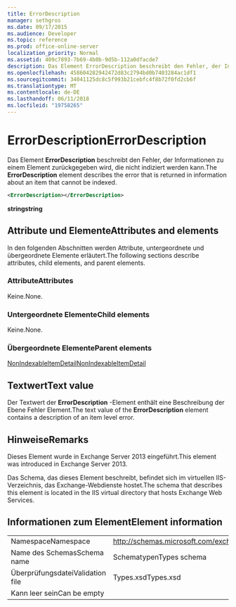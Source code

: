 ```yaml
---
title: ErrorDescription
manager: sethgros
ms.date: 09/17/2015
ms.audience: Developer
ms.topic: reference
ms.prod: office-online-server
localization_priority: Normal
ms.assetid: 409c7893-7b69-4b0b-9d5b-112a0dfacde7
description: Das Element ErrorDescription beschreibt den Fehler, der Informationen zu einem Element zurückgegeben wird, die nicht indiziert werden kann.
ms.openlocfilehash: 458604282942472d83c2794bd0b7403284ac1df1
ms.sourcegitcommit: 34041125dc8c5f993b21cebfc4f8b72f0fd2cb6f
ms.translationtype: MT
ms.contentlocale: de-DE
ms.lasthandoff: 06/11/2018
ms.locfileid: "19758265"
---
```

# <a name="errordescription"></a><span data-ttu-id="4ff9f-103">ErrorDescription</span><span class="sxs-lookup"><span data-stu-id="4ff9f-103">ErrorDescription</span></span>

<span data-ttu-id="4ff9f-104">Das Element **ErrorDescription** beschreibt den Fehler, der Informationen zu einem Element zurückgegeben wird, die nicht indiziert werden kann.</span><span class="sxs-lookup"><span data-stu-id="4ff9f-104">The **ErrorDescription** element describes the error that is returned in information about an item that cannot be indexed.</span></span> 
  
```XML
<ErrorDescription></ErrorDescription>
```

 <span data-ttu-id="4ff9f-105">**string**</span><span class="sxs-lookup"><span data-stu-id="4ff9f-105">**string**</span></span>
## <a name="attributes-and-elements"></a><span data-ttu-id="4ff9f-106">Attribute und Elemente</span><span class="sxs-lookup"><span data-stu-id="4ff9f-106">Attributes and elements</span></span>

<span data-ttu-id="4ff9f-107">In den folgenden Abschnitten werden Attribute, untergeordnete und übergeordnete Elemente erläutert.</span><span class="sxs-lookup"><span data-stu-id="4ff9f-107">The following sections describe attributes, child elements, and parent elements.</span></span>
  
### <a name="attributes"></a><span data-ttu-id="4ff9f-108">Attribute</span><span class="sxs-lookup"><span data-stu-id="4ff9f-108">Attributes</span></span>

<span data-ttu-id="4ff9f-109">Keine.</span><span class="sxs-lookup"><span data-stu-id="4ff9f-109">None.</span></span>
  
### <a name="child-elements"></a><span data-ttu-id="4ff9f-110">Untergeordnete Elemente</span><span class="sxs-lookup"><span data-stu-id="4ff9f-110">Child elements</span></span>

<span data-ttu-id="4ff9f-111">Keine.</span><span class="sxs-lookup"><span data-stu-id="4ff9f-111">None.</span></span>
  
### <a name="parent-elements"></a><span data-ttu-id="4ff9f-112">Übergeordnete Elemente</span><span class="sxs-lookup"><span data-stu-id="4ff9f-112">Parent elements</span></span>

[<span data-ttu-id="4ff9f-113">NonIndexableItemDetail</span><span class="sxs-lookup"><span data-stu-id="4ff9f-113">NonIndexableItemDetail</span></span>](nonindexableitemdetail.md)
  
## <a name="text-value"></a><span data-ttu-id="4ff9f-114">Textwert</span><span class="sxs-lookup"><span data-stu-id="4ff9f-114">Text value</span></span>

<span data-ttu-id="4ff9f-115">Der Textwert der **ErrorDescription** -Element enthält eine Beschreibung der Ebene Fehler Element.</span><span class="sxs-lookup"><span data-stu-id="4ff9f-115">The text value of the **ErrorDescription** element contains a description of an item level error.</span></span> 
  
## <a name="remarks"></a><span data-ttu-id="4ff9f-116">Hinweise</span><span class="sxs-lookup"><span data-stu-id="4ff9f-116">Remarks</span></span>

<span data-ttu-id="4ff9f-117">Dieses Element wurde in Exchange Server 2013 eingeführt.</span><span class="sxs-lookup"><span data-stu-id="4ff9f-117">This element was introduced in Exchange Server 2013.</span></span>
  
<span data-ttu-id="4ff9f-118">Das Schema, das dieses Element beschreibt, befindet sich im virtuellen IIS-Verzeichnis, das Exchange-Webdienste hostet.</span><span class="sxs-lookup"><span data-stu-id="4ff9f-118">The schema that describes this element is located in the IIS virtual directory that hosts Exchange Web Services.</span></span>
  
## <a name="element-information"></a><span data-ttu-id="4ff9f-119">Informationen zum Element</span><span class="sxs-lookup"><span data-stu-id="4ff9f-119">Element information</span></span>

|||
|:-----|:-----|
|<span data-ttu-id="4ff9f-120">Namespace</span><span class="sxs-lookup"><span data-stu-id="4ff9f-120">Namespace</span></span>  <br/> |http://schemas.microsoft.com/exchange/services/2006/types  <br/> |
|<span data-ttu-id="4ff9f-121">Name des Schemas</span><span class="sxs-lookup"><span data-stu-id="4ff9f-121">Schema name</span></span>  <br/> |<span data-ttu-id="4ff9f-122">Schematypen</span><span class="sxs-lookup"><span data-stu-id="4ff9f-122">Types schema</span></span>  <br/> |
|<span data-ttu-id="4ff9f-123">Überprüfungsdatei</span><span class="sxs-lookup"><span data-stu-id="4ff9f-123">Validation file</span></span>  <br/> |<span data-ttu-id="4ff9f-124">Types.xsd</span><span class="sxs-lookup"><span data-stu-id="4ff9f-124">Types.xsd</span></span>  <br/> |
|<span data-ttu-id="4ff9f-125">Kann leer sein</span><span class="sxs-lookup"><span data-stu-id="4ff9f-125">Can be empty</span></span>  <br/> ||
   

